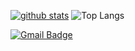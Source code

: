 [![github stats](https://github-readme-stats-sigma-five.vercel.app/api?username=kyeonghyeon0314&show_icons=true&hide=contribs&hide_border=true)](https://github.com/lyeoni)            ![Top Langs](https://github-readme-stats.vercel.app/api/top-langs/?username=kyeonghyeon0314&layout=compact&theme=tokyonight&langs_count=5)

[![Gmail Badge](https://img.shields.io/badge/-Gmail-d14836?style=flat-square&logo=Gmail&logoColor=white&link=mailto:lyeoni.g@gmail.com)](mailto:kimkh5348@gmail.com)



<!--
**kyeonghyeon0314/kyeonghyeon0314** is a ✨ _special_ ✨ repository because its `README.md` (this file) appears on your GitHub profile.

Here are some ideas to get you started:

- 🔭 I’m currently working on ...
- 🌱 I’m currently learning ...
- 👯 I’m looking to collaborate on ...
- 🤔 I’m looking for help with ...
- 💬 Ask me about ...
- 📫 How to reach me: ...
- 😄 Pronouns: ...
- ⚡ Fun fact: ...
-->
